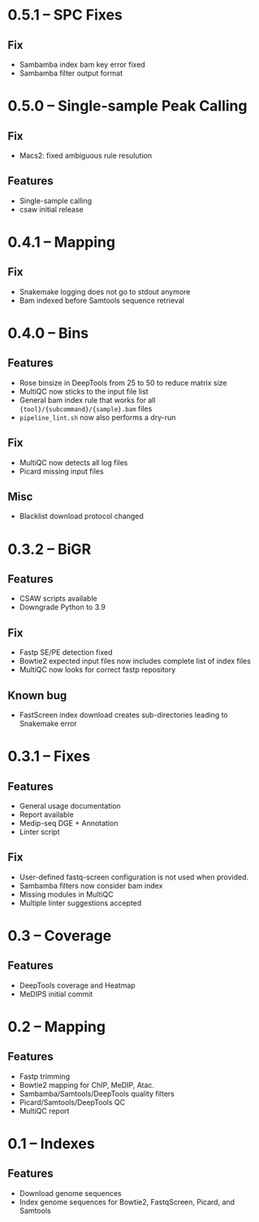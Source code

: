 # 0.5.1 – SPC Fixes

## Fix

* Sambamba index bam key error fixed
* Sambamba filter output format

# 0.5.0 – Single-sample Peak Calling

## Fix

* Macs2: fixed ambiguous rule resulution

## Features

* Single-sample calling
* csaw initial release

# 0.4.1 – Mapping

## Fix

* Snakemake logging does not go to stdout anymore
* Bam indexed before Samtools sequence retrieval 

# 0.4.0 – Bins

## Features

* Rose binsize in DeepTools from 25 to 50 to reduce matrix size
* MultiQC now sticks to the input file list
* General bam index rule that works for all `{tool}/{subcommand}/{sample}.bam` files
* `pipeline_lint.sh` now also performs a dry-run


## Fix

* MultiQC now detects all log files
* Picard missing input files


## Misc

* Blacklist download protocol changed


# 0.3.2 – BiGR

## Features

* CSAW scripts available
* Downgrade Python to 3.9

## Fix

* Fastp SE/PE detection fixed
* Bowtie2 expected input files now includes complete list of index files
* MultiQC now looks for correct fastp repository


## Known bug

* FastScreen index download creates sub-directories leading to Snakemake error


# 0.3.1 – Fixes

## Features

* General usage documentation
* Report available
* Medip-seq DGE + Annotation
* Linter script

## Fix

* User-defined fastq-screen configuration is not used when provided.
* Sambamba filters now consider bam index
* Missing modules in MultiQC
* Multiple linter suggestions accepted


# 0.3 – Coverage

## Features

* DeepTools coverage and Heatmap
* MeDIPS initial commit

# 0.2 – Mapping

## Features

* Fastp trimming
* Bowtie2 mapping for ChIP, MeDIP, Atac.
* Sambamba/Samtools/DeepTools quality filters
* Picard/Samtools/DeepTools QC
* MultiQC report

# 0.1 – Indexes

## Features

* Download genome sequences
* Index genome sequences for Bowtie2, FastqScreen, Picard, and Samtools